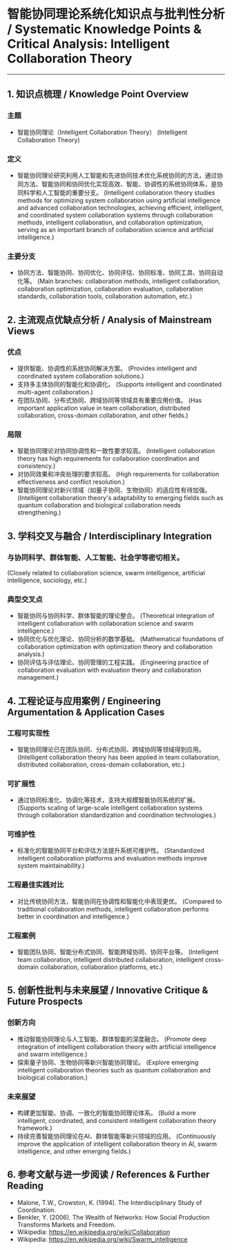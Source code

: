 # 智能协同理论系统化知识点与批判性分析 / Systematic Knowledge Points & Critical Analysis: Intelligent Collaboration Theory

---

## 1. 知识点梳理 / Knowledge Point Overview

### 主题
- 智能协同理论（Intelligent Collaboration Theory）
  (Intelligent Collaboration Theory)

### 定义
- 智能协同理论研究利用人工智能和先进协同技术优化系统协同的方法，通过协同方法、智能协同和协同优化实现高效、智能、协调性的系统协同体系，是协同科学和人工智能的重要分支。
  (Intelligent collaboration theory studies methods for optimizing system collaboration using artificial intelligence and advanced collaboration technologies, achieving efficient, intelligent, and coordinated system collaboration systems through collaboration methods, intelligent collaboration, and collaboration optimization, serving as an important branch of collaboration science and artificial intelligence.)

### 主要分支
- 协同方法、智能协同、协同优化、协同评估、协同标准、协同工具、协同自动化等。
  (Main branches: collaboration methods, intelligent collaboration, collaboration optimization, collaboration evaluation, collaboration standards, collaboration tools, collaboration automation, etc.)

## 2. 主流观点优缺点分析 / Analysis of Mainstream Views

### 优点
- 提供智能、协调性的系统协同解决方案。
  (Provides intelligent and coordinated system collaboration solutions.)
- 支持多主体协同的智能化和协调化。
  (Supports intelligent and coordinated multi-agent collaboration.)
- 在团队协同、分布式协同、跨域协同等领域具有重要应用价值。
  (Has important application value in team collaboration, distributed collaboration, cross-domain collaboration, and other fields.)

### 局限
- 智能协同理论对协同协调性和一致性要求较高。
  (Intelligent collaboration theory has high requirements for collaboration coordination and consistency.)
- 对协同效果和冲突处理的要求较高。
  (High requirements for collaboration effectiveness and conflict resolution.)
- 智能协同理论对新兴领域（如量子协同、生物协同）的适应性有待加强。
  (Intelligent collaboration theory's adaptability to emerging fields such as quantum collaboration and biological collaboration needs strengthening.)

## 3. 学科交叉与融合 / Interdisciplinary Integration

### 与协同科学、群体智能、人工智能、社会学等密切相关。
  (Closely related to collaboration science, swarm intelligence, artificial intelligence, sociology, etc.)

### 典型交叉点
- 智能协同与协同科学、群体智能的理论整合。
  (Theoretical integration of intelligent collaboration with collaboration science and swarm intelligence.)
- 协同优化与优化理论、协同分析的数学基础。
  (Mathematical foundations of collaboration optimization with optimization theory and collaboration analysis.)
- 协同评估与评估理论、协同管理的工程实践。
  (Engineering practice of collaboration evaluation with evaluation theory and collaboration management.)

## 4. 工程论证与应用案例 / Engineering Argumentation & Application Cases

### 工程可实现性
- 智能协同理论已在团队协同、分布式协同、跨域协同等领域得到应用。
  (Intelligent collaboration theory has been applied in team collaboration, distributed collaboration, cross-domain collaboration, etc.)

### 可扩展性
- 通过协同标准化、协调化等技术，支持大规模智能协同系统的扩展。
  (Supports scaling of large-scale intelligent collaboration systems through collaboration standardization and coordination technologies.)

### 可维护性
- 标准化的智能协同平台和评估方法提升系统可维护性。
  (Standardized intelligent collaboration platforms and evaluation methods improve system maintainability.)

### 工程最佳实践对比
- 对比传统协同方法，智能协同在协调性和智能化中表现更优。
  (Compared to traditional collaboration methods, intelligent collaboration performs better in coordination and intelligence.)

### 工程案例
- 智能团队协同、智能分布式协同、智能跨域协同、协同平台等。
  (Intelligent team collaboration, intelligent distributed collaboration, intelligent cross-domain collaboration, collaboration platforms, etc.)

## 5. 创新性批判与未来展望 / Innovative Critique & Future Prospects

### 创新方向
- 推动智能协同理论与人工智能、群体智能的深度融合。
  (Promote deep integration of intelligent collaboration theory with artificial intelligence and swarm intelligence.)
- 探索量子协同、生物协同等新兴智能协同理论。
  (Explore emerging intelligent collaboration theories such as quantum collaboration and biological collaboration.)

### 未来展望
- 构建更加智能、协调、一致化的智能协同理论体系。
  (Build a more intelligent, coordinated, and consistent intelligent collaboration theory framework.)
- 持续完善智能协同理论在AI、群体智能等新兴领域的应用。
  (Continuously improve the application of intelligent collaboration theory in AI, swarm intelligence, and other emerging fields.)

## 6. 参考文献与进一步阅读 / References & Further Reading

- Malone, T.W., Crowston, K. (1994). The Interdisciplinary Study of Coordination.
- Benkler, Y. (2006). The Wealth of Networks: How Social Production Transforms Markets and Freedom.
- Wikipedia: <https://en.wikipedia.org/wiki/Collaboration>
- Wikipedia: <https://en.wikipedia.org/wiki/Swarm_intelligence> 